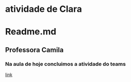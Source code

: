 # atividade de Clara

# Readme.md
## Professora Camila
### Na aula de hoje concluimos a atividade do teams

[link](https:github.com)
